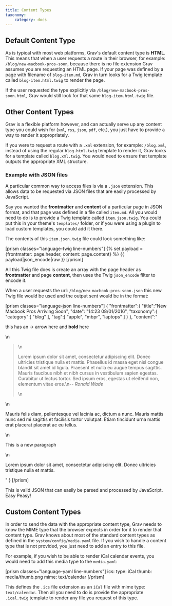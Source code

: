 ```yaml
---
title: Content Types
taxonomy:
    category: docs
---
```


## Default Content Type

As is typical with most web platforms, Grav's default content type is **HTML**. This means that when a user requests a route in their browser, for example: `/blog/new-macbook-pros-soon`, because there is no file extension Grav assumes you are requesting an HTML page.  If your page was defined by a page with filename of  `blog-item.md`, Grav in turn looks for a Twig template called `blog-item.html.twig`  to render the page.

If the user requested the type explicitly via `/blog/new-macbook-pros-soon.html`, Grav would still look for that same `blog-item.html.twig` file.

## Other Content Types

Grav is a flexible platform however, and can actually serve up any content type you could wish for (`xml`, `rss`, `json`, `pdf`, etc.), you just have to provide a way to render it appropriately.

If you were to request a route with a `.xml` extension, for example: `/blog.xml`,  instead of using the regular `blog.html.twig` template to render it,
Grav looks for a template called `blog.xml.twig`.  You would need to ensure that template outputs the appropriate XML structure.

### Example with JSON files

A particular common way to access files is via a `.json` extension.  This allows data to be requested via JSON files that are easily processed by JavaScript.

Say you wanted the **frontmatter** and **content** of a particular page in JSON format, and that page was defined in a file called `item.md`.  All you would need to do is to provide a Twig template called `item.json.twig`.  You could put this in your theme's `templates/` folder, or if you were using a plugin to load custom templates, you could add it there.

The contents of this `item.json.twig` file could look something like:

[prism classes="language-twig line-numbers"]
{% set payload = {frontmatter: page.header, content: page.content}  %}
{{ payload|json_encode|raw }}
[/prism]

All this Twig file does is create an array with the page header as **frontmatter** and page **content**, then uses the Twig `json_encode` filter to encode it.

When a user requests the url: `/blog/new-macbook-pros-soon.json` this new Twig file would be used and the output sent would be in the format:

[prism classes="language-json line-numbers"]
{
   "frontmatter":{
      "title":"New Macbook Pros Arriving Soon",
      "date": "14:23 08/01/2016",
      "taxonomy":{
         "category":[
            "blog"
         ],
         "tag":[
            "apple",
            "mbpr",
            "laptops"
         ]
      }
   },
   "content":"<p>this has an -&gt; arrow here and <strong>bold</strong> here</p>\n<blockquote>\n<p>Lorem ipsum dolor sit amet, consectetur adipiscing elit. Donec ultricies tristique nulla et mattis. Phasellus id massa eget nisl congue blandit sit amet id ligula. Praesent et nulla eu augue tempus sagittis. Mauris faucibus nibh et nibh cursus in vestibulum sapien egestas. Curabitur ut lectus tortor. Sed ipsum eros, egestas ut eleifend non, elementum vitae eros.\n-- <cite> Ronald Wade</cite></p>\n</blockquote>\n<p>Mauris felis diam, pellentesque vel lacinia ac, dictum a nunc. Mauris mattis nunc sed mi sagittis et facilisis tortor volutpat. Etiam tincidunt urna mattis erat placerat placerat ac eu tellus.</p>\n<p>This is a new paragraph</p>\n<p>Lorem ipsum dolor sit amet, consectetur adipiscing elit. Donec ultricies tristique nulla et mattis.</p>"
}
[/prism]

This is valid JSON that can easily be parsed and processed by JavaScript.  Easy Peasy!

## Custom Content Types

In order to send the data with the appropriate content type, Grav needs to know the MIME type that the browser expects in order for it to render that content type.  Grav knows about most of the standard content types as defined in the `system/config/media.yaml` file.  If you wish to handle a content type that is not provided, you just need to add an entry to this file.

For example, if you wish to be able to render iCal calendar events, you would need to add this media type to the `media.yaml`:

[prism classes="language-yaml line-numbers"]
  ics:
    type: iCal
    thumb: media/thumb.png
    mime: text/calendar
[/prism]

This defines the `.ics` file extension as an `iCal` file with mime type: `text/calendar`.  Then all you need to do is provide the appropriate `.ical.twig` template to render any file you request of this type.
